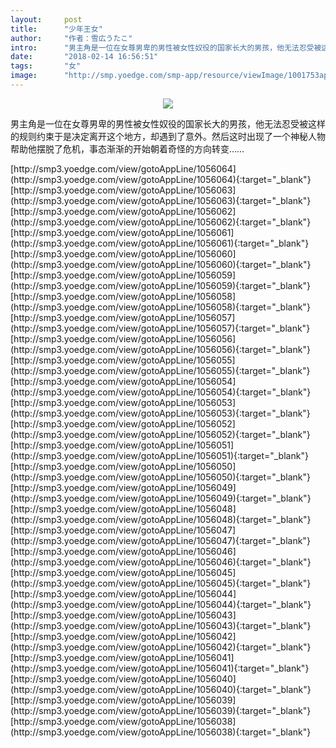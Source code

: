 ```yaml
---
layout:     post
title:      "少年王女"
author:     "作者：雪広うたこ"
intro:      "男主角是一位在女尊男卑的男性被女性奴役的国家长大的男孩，他无法忍受被这样的规则约束于是决定离开这个地方，却遇到了意外。然后这时出现了一个神秘人物帮助他摆脱了危机，事态渐渐的开始朝着奇怪的方向转变……"
date:       "2018-02-14 16:56:51"
tags:       "女"
image:      "http://smp.yoedge.com/smp-app/resource/viewImage/1001753appline.png"
---
```

<div style="text-align: center">
<p><img src="http://smp.yoedge.com/smp-app/resource/viewImage/1001753appline.png"/></p>
</div>
<p class="post-meta">
<span>男主角是一位在女尊男卑的男性被女性奴役的国家长大的男孩，他无法忍受被这样的规则约束于是决定离开这个地方，却遇到了意外。然后这时出现了一个神秘人物帮助他摆脱了危机，事态渐渐的开始朝着奇怪的方向转变……</span>
</p>
[http://smp3.yoedge.com/view/gotoAppLine/1056064](http://smp3.yoedge.com/view/gotoAppLine/1056064){:target="_blank"}
[http://smp3.yoedge.com/view/gotoAppLine/1056063](http://smp3.yoedge.com/view/gotoAppLine/1056063){:target="_blank"}
[http://smp3.yoedge.com/view/gotoAppLine/1056062](http://smp3.yoedge.com/view/gotoAppLine/1056062){:target="_blank"}
[http://smp3.yoedge.com/view/gotoAppLine/1056061](http://smp3.yoedge.com/view/gotoAppLine/1056061){:target="_blank"}
[http://smp3.yoedge.com/view/gotoAppLine/1056060](http://smp3.yoedge.com/view/gotoAppLine/1056060){:target="_blank"}
[http://smp3.yoedge.com/view/gotoAppLine/1056059](http://smp3.yoedge.com/view/gotoAppLine/1056059){:target="_blank"}
[http://smp3.yoedge.com/view/gotoAppLine/1056058](http://smp3.yoedge.com/view/gotoAppLine/1056058){:target="_blank"}
[http://smp3.yoedge.com/view/gotoAppLine/1056057](http://smp3.yoedge.com/view/gotoAppLine/1056057){:target="_blank"}
[http://smp3.yoedge.com/view/gotoAppLine/1056056](http://smp3.yoedge.com/view/gotoAppLine/1056056){:target="_blank"}
[http://smp3.yoedge.com/view/gotoAppLine/1056055](http://smp3.yoedge.com/view/gotoAppLine/1056055){:target="_blank"}
[http://smp3.yoedge.com/view/gotoAppLine/1056054](http://smp3.yoedge.com/view/gotoAppLine/1056054){:target="_blank"}
[http://smp3.yoedge.com/view/gotoAppLine/1056053](http://smp3.yoedge.com/view/gotoAppLine/1056053){:target="_blank"}
[http://smp3.yoedge.com/view/gotoAppLine/1056052](http://smp3.yoedge.com/view/gotoAppLine/1056052){:target="_blank"}
[http://smp3.yoedge.com/view/gotoAppLine/1056051](http://smp3.yoedge.com/view/gotoAppLine/1056051){:target="_blank"}
[http://smp3.yoedge.com/view/gotoAppLine/1056050](http://smp3.yoedge.com/view/gotoAppLine/1056050){:target="_blank"}
[http://smp3.yoedge.com/view/gotoAppLine/1056049](http://smp3.yoedge.com/view/gotoAppLine/1056049){:target="_blank"}
[http://smp3.yoedge.com/view/gotoAppLine/1056048](http://smp3.yoedge.com/view/gotoAppLine/1056048){:target="_blank"}
[http://smp3.yoedge.com/view/gotoAppLine/1056047](http://smp3.yoedge.com/view/gotoAppLine/1056047){:target="_blank"}
[http://smp3.yoedge.com/view/gotoAppLine/1056046](http://smp3.yoedge.com/view/gotoAppLine/1056046){:target="_blank"}
[http://smp3.yoedge.com/view/gotoAppLine/1056045](http://smp3.yoedge.com/view/gotoAppLine/1056045){:target="_blank"}
[http://smp3.yoedge.com/view/gotoAppLine/1056044](http://smp3.yoedge.com/view/gotoAppLine/1056044){:target="_blank"}
[http://smp3.yoedge.com/view/gotoAppLine/1056043](http://smp3.yoedge.com/view/gotoAppLine/1056043){:target="_blank"}
[http://smp3.yoedge.com/view/gotoAppLine/1056042](http://smp3.yoedge.com/view/gotoAppLine/1056042){:target="_blank"}
[http://smp3.yoedge.com/view/gotoAppLine/1056041](http://smp3.yoedge.com/view/gotoAppLine/1056041){:target="_blank"}
[http://smp3.yoedge.com/view/gotoAppLine/1056040](http://smp3.yoedge.com/view/gotoAppLine/1056040){:target="_blank"}
[http://smp3.yoedge.com/view/gotoAppLine/1056039](http://smp3.yoedge.com/view/gotoAppLine/1056039){:target="_blank"}
[http://smp3.yoedge.com/view/gotoAppLine/1056038](http://smp3.yoedge.com/view/gotoAppLine/1056038){:target="_blank"}


